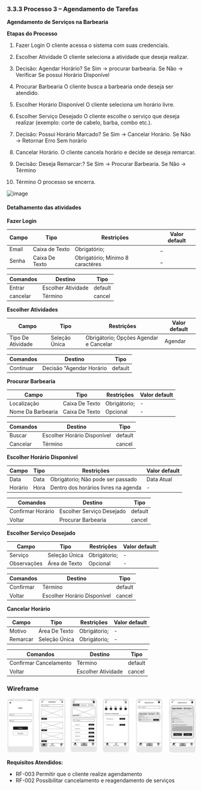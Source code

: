 ### 3.3.3 Processo 3 – Agendamento de Tarefas

**Agendamento de Serviços na Barbearia**

**Etapas do Processo**
01. Fazer Login
O cliente acessa o sistema com suas credenciais.

02. Escolher Atividade
O cliente seleciona a atividade que deseja realizar.

03. Decisão: Agendar Horário?
Se Sim → procurar barbearia.
Se Não → Verificar Se possui Horário Disponível

04. Procurar Barbearia
O cliente busca a barbearia onde deseja ser atendido.

05. Escolher Horário Disponível
O cliente seleciona um horário livre.

06. Escolher Serviço Desejado
O cliente escolhe o serviço que deseja realizar (exemplo: corte de cabelo, barba, combo etc.).

07. Decisão: Possui Horário Marcado?
Se Sim → Cancelar Horário.
Se Não → Retornar Erro Sem horário

08. Cancelar Horário.
O cliente cancela horário e decide se deseja remarcar.

09. Decisão: Deseja Remarcar:?
Se Sim → Procurar Barbearia.
Se Não → Término

10. Término
O processo se encerra.



<img width="1657" height="621" alt="image" src="https://github.com/user-attachments/assets/ab0a843a-3d3e-47d3-a19c-ca09f90bd829" />






#### Detalhamento das atividades

**Fazer Login**


| **Campo**       | **Tipo**         | **Restrições** | **Valor default** |
| ---             | ---              | ---               | ---            |
| Email | Caixa de Texto  |  Obrigatório;               |         _          |
| Senha             | Caixa De Texto             | Obrigatório; Mínimo 8 caractéres            |      _       |


| **Comandos**         |  **Destino**                   | **Tipo** |
| ---                  | ---                            | ---               |
| Entrar            | Escolher Atividade              | default           |
| cancelar            | Término  | cancel               |





**Escolher Atividades**

| **Campo**       | **Tipo**         | **Restrições** | **Valor default** |
| ---             | ---              | ---            | ---               |
| Tipo De Atividade | Seleção Única  | Obrigátorio; Opções Agendar e Cancelar              |  Agendar                 |

| **Comandos**         |  **Destino**                   | **Tipo**          |
| ---                  | ---                            | ---               |
| Continuar                  | Decisão "Agendar Horário                            | default               |





**Procurar Barbearia**

| **Campo**       | **Tipo**         | **Restrições** | **Valor default** |
| ---             | ---              | ---            | ---               |
| Localização | Caixa De Texto  | Obrigátorio; |  -                 |
| Nome Da Barbearia               | Caixa De Texto                | Opcional               |     -             |

| **Comandos**         |  **Destino**                   | **Tipo**          |
| ---                  | ---                            | ---               |
| Buscar                | Escolher Horário Disponível                            | default               |
| Cancelar            | Término  | cancel               |





**Escolher Horário Disponível**

| **Campo**       | **Tipo**         | **Restrições** | **Valor default** |
| ---             | ---              | ---            | ---               |
| Data | Data  | Obrigátorio; Não pode ser passado |  Data Atual                 |
| Horário                | Hora                 | Dentro dos horários livres na agenda               |  -                |          

| **Comandos**         |  **Destino**                   | **Tipo**          |
| ---                  | ---                            | ---               |
| Confirmar Horário                | Escolher Serviço Desejado                            | default               |
| Voltar            | Procurar Barbearia  | cancel               |





**Escolher Serviço Desejado**

| **Campo**       | **Tipo**         | **Restrições** | **Valor default** |
| ---             | ---              | ---            | ---               |
| Serviço | Seleção Única  | Obrigátorio; |  -                 |
| Observações                | Área de Texto                 | Opcional              |  -                 |


| **Comandos**         |  **Destino**                   | **Tipo**          |
| ---                  | ---                            | ---               |
| Confirmar                | Término                            | default               |
| Voltar           | Escolher Horário Disponível  | cancel               |




**Cancelar Horário**

| **Campo**       | **Tipo**         | **Restrições** | **Valor default** |
| ---             | ---              | ---            | ---               |
| Motivo | Área De Texto  | Obrigátorio; |  -                 |
| Remarcar | Seleção Única  | Obrigátorio; |  -                 |


| **Comandos**         |  **Destino**                   | **Tipo**          |
| ---                  | ---                            | ---               |
| Confirmar Cancelamento               | Término                           | default               |
| Voltar            | Escolher Atividade  | cancel               |

### Wireframe

![Wireframe](../images/wireframe/Wireframe-03.jpg)

**Requisitos Atendidos:**
- RF-003	Permitir que o cliente realize agendamento
- RF-002	Possibilitar cancelamento e reagendamento de serviços
